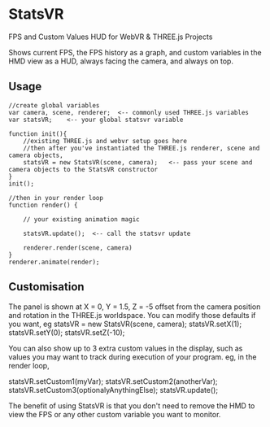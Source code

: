 # StatsVR
FPS and Custom Values HUD for WebVR &amp; THREE.js Projects

Shows current FPS, the FPS history as a graph, and custom variables in the HMD view as a HUD, always facing the camera, and always on top.

## Usage

```
//create global variables
var camera, scene, renderer;  <-- commonly used THREE.js variables
var statsVR; 	<-- your global statsvr variable		

function init(){
	//existing THREE.js and webvr setup goes here
	//then after you've instantiated the THREE.js renderer, scene and camera objects,
	statsVR = new StatsVR(scene, camera);   <-- pass your scene and camera objects to the StatsVR constructor
}
init();

//then in your render loop 
function render() {
	
	// your existing animation magic

	statsVR.update();  <-- call the statsvr update

	renderer.render(scene, camera)
}
renderer.animate(render);
```

## Customisation
The panel is shown at 
X = 0,
Y = 1.5,
Z = -5 
offset from the camera position and rotation in the THREE.js worldspace.
You can modify those defaults if you want, eg
statsVR = new StatsVR(scene, camera);
statsVR.setX(1);
statsVR.setY(0);
statsVR.setZ(-10);

You can also show up to 3 extra custom values in the display, such as values you may want to track during execution of your program.
eg, in the render loop,

statsVR.setCustom1(myVar);
statsVR.setCustom2(anotherVar);
statsVR.setCustom3(optionalyAnythingElse);
statsVR.update();

The benefit of using StatsVR is that you don't need to remove the HMD to view the FPS or any other custom variable you want to monitor.



